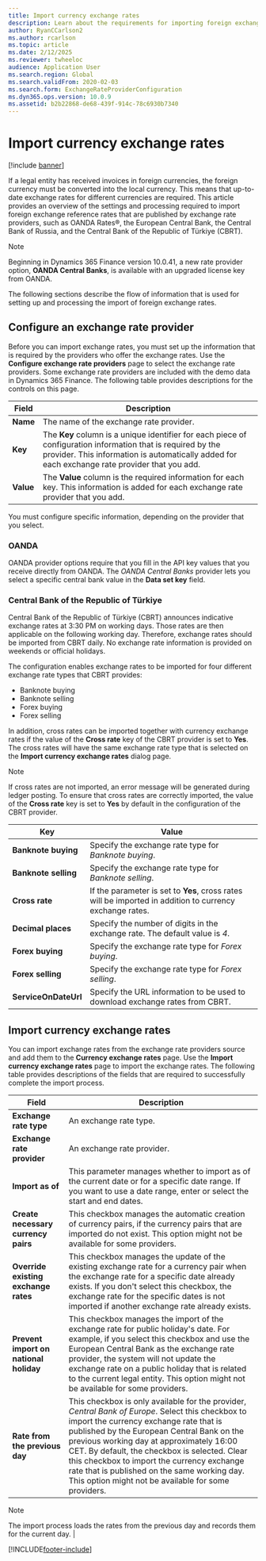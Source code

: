 ```yaml
---
title: Import currency exchange rates
description: Learn about the requirements for importing foreign exchange reference rates that are published by exchange rate providers.
author: RyanCCarlson2 
ms.author: rcarlson
ms.topic: article
ms.date: 2/12/2025
ms.reviewer: twheeloc
audience: Application User 
ms.search.region: Global
ms.search.validFrom: 2020-02-03
ms.search.form: ExchangeRateProviderConfiguration
ms.dyn365.ops.version: 10.0.9
ms.assetid: b2b22868-de68-439f-914c-78c6930b7340
---
```


# Import currency exchange rates

[!include [banner](../includes/banner.md)]

If a legal entity has received invoices in foreign currencies, the foreign currency must be converted into the local currency. This means that up-to-date exchange rates for different currencies are required. This article provides an overview of the settings and processing required to import foreign exchange reference rates that are published by exchange rate providers, such as OANDA Rates®, the European Central Bank, the Central Bank of Russia, and the Central Bank of the Republic of Türkiye (CBRT).

>[!NOTE]
>Beginning in Dynamics 365 Finance version 10.0.41, a new rate provider option, **OANDA Central Banks**, is available with an upgraded license key from OANDA. 

The following sections describe the flow of information that is used for setting up and processing the import of foreign exchange rates.

## Configure an exchange rate provider
Before you can import exchange rates, you must set up the information that is required by the providers who offer the exchange rates. Use the **Configure exchange rate providers** page to select the exchange rate providers. Some exchange rate providers are included with the demo data in Dynamics 365 Finance. The following table provides descriptions for the controls on this page. 

| Field | Description                   |
|-----------|-----------------------------------|
| **Name**  | The name of the exchange rate provider.                                                                                                          |
| **Key**   | The **Key** column is a unique identifier for each piece of configuration information that is required by the provider. This information is automatically added for each exchange rate provider that you add. |
| **Value** | The **Value** column is the required information for each key. This information is added for each exchange rate provider that you add. |

You must configure specific information, depending on the provider that you select.

### OANDA

OANDA provider options require that you fill in the API key values that you receive directly from OANDA. The *OANDA Central Banks* provider lets you select a specific central bank value in the **Data set key** field.

### Central Bank of the Republic of Türkiye

Central Bank of the Republic of Türkiye (CBRT) announces indicative exchange rates at 3:30 PM on working days. Those rates are then applicable on the following working day. Therefore, exchange rates should be imported from CBRT daily. No exchange rate information is provided on weekends or official holidays.

The configuration enables exchange rates to be imported for four different exchange rate types that CBRT provides:

- Banknote buying
- Banknote selling
- Forex buying
- Forex selling

In addition, cross rates can be imported together with currency exchange rates if the value of the **Cross rate** key of the CBRT provider is set to **Yes**. 
The cross rates will have the same exchange rate type that is selected on the **Import currency exchange rates** dialog page.

>[!NOTE]
>If cross rates are not imported, an error message will be generated during ledger posting. To ensure that cross rates are correctly imported, the value of the **Cross rate** key is set to **Yes** by default in the configuration of the CBRT provider.

| **Key** | **Value** |
| ------ | -------------------------------------------------------------------------------|                        
| **Banknote buying** | Specify the exchange rate type for *Banknote buying*. |
| **Banknote selling** | Specify the exchange rate type for *Banknote selling*. |
| **Cross rate** | If the parameter is set to **Yes**, cross rates will be imported in addition to currency exchange rates.|
| **Decimal places** | Specify the number of digits in the exchange rate. The default value is *4*. |
| **Forex buying** | Specify the exchange rate type for *Forex buying*. |
| **Forex selling** | Specify the exchange rate type for *Forex selling*. |
| **ServiceOnDateUrl** | Specify the URL information to be used to download exchange rates from CBRT. |


## Import currency exchange rates
You can import exchange rates from the exchange rate providers source and add them to the **Currency exchange rates** page. Use the **Import currency exchange rates** page to import the exchange rates. The following table provides descriptions of the fields that are required to successfully complete the import process.

| Field | Description                   |
|-----------|-----------------------------------|
| **Exchange rate type**                 | An exchange rate type.                                                                          |
| **Exchange rate provider**             | An exchange rate provider.                                                                                                             |
| **Import as of**                       | This parameter manages whether to import as of the current date or for a specific date range. If you want to use a date range, enter or select the start and end dates.  |
| **Create necessary currency pairs**    | This checkbox manages the automatic creation of currency pairs, if the currency pairs that are imported do not exist. This option might not be available for some providers.                |
| **Override existing exchange rates**   | This checkbox manages the update of the existing exchange rate for a currency pair when the exchange rate for a specific date already exists. If you don't select this checkbox, the exchange rate for the specific dates is not imported if another exchange rate already exists.                                                                                       |
| **Prevent import on national holiday** | This checkbox manages the import of the exchange rate for public holiday's date. For example, if you select this checkbox and use the European Central Bank as the exchange rate provider, the system will not update the exchange rate on a public holiday that is related to the current legal entity. This option might not be available for some providers. |
| **Rate from the previous day** | This checkbox is only available for the provider, *Central Bank of Europe*. Select this checkbox to import the currency exchange rate that is published by the European Central Bank on the previous working day at approximately 16:00 CET. By default, the checkbox is selected. Clear this checkbox to import the currency exchange rate that is published on the same working day. This option might not be available for some providers.  
>[!NOTE]
> The import process loads the rates from the previous day and records them for the current day. |


[!INCLUDE[footer-include](../../includes/footer-banner.md)]
